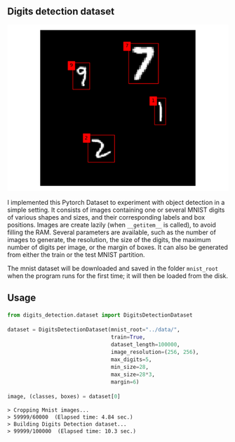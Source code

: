 ## Digits detection dataset

<p align="center">
  <img src="https://github.com/lzanini/digits-detection-dataset/blob/master/img/figure.png">
</p>

I implemented this Pytorch Dataset to experiment with object detection in a simple setting. It consists of images containing one or several MNIST digits of various shapes and sizes, and their corresponding labels and box positions. Images are create lazily (when `__getitem__` is called), to avoid filling the RAM. Several parameters are available, such as the number of images to generate, the resolution, the size of the digits, the maximum number of digits per image, or the margin of boxes. It can also be generated from either the train or the test MNIST partition.

The mnist dataset will be downloaded and saved in the folder `mnist_root` when the program runs for the first time; it will then be loaded from the disk.

## Usage

```python
from digits_detection.dataset import DigitsDetectionDataset

dataset = DigitsDetectionDataset(mnist_root="../data/",
                                 train=True,
                                 dataset_length=100000,
                                 image_resolution=(256, 256),
                                 max_digits=5,
                                 min_size=28,
                                 max_size=28*3,
                                 margin=6)

image, (classes, boxes) = dataset[0]
```

```
> Cropping Mnist images...
> 59999/60000  (Elapsed time: 4.84 sec.)
> Building Digits Detection dataset...
> 99999/100000  (Elapsed time: 10.3 sec.)
```
